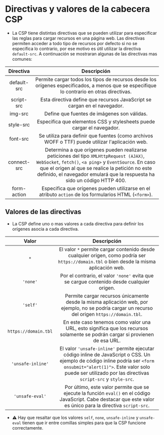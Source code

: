 # Directivas y valores de la cabecera CSP

* La CSP tiene distintas directivas que se pueden utilizar para especificar las reglas para cargar recursos en una página web. Las directivas permiten acceder a todo tipo de recursos por defecto si no se especifica lo contrario, por ese motivo es útil utilizar la directiva `default-src`. A continuación se mostraran algunas de las directivas mas comunes:

|Directiva|Descripción|
|:--:|:--:|
|default-src|Permite cargar todos los tipos de recursos desde los orígenes especificados, a menos que se especifique lo contrario en otras directivas.|
|script-src|Esta directiva define que recursos JavaScript se cargan en el navegador.|
|img-src|Define que fuentes de imágenes son válidas.|
|style-src|Especifica que elementos CSS y stylesheets puede cargar el navegador.|
|font-src|Se utiliza para definir que fuentes (como archivos WOFF o TTF) puede utilizar l'aplicación web.|
|connect-src|Determina a que orígenes pueden realizarse peticiones del tipo `XMLHttpRequest (AJAX)`, `WebSocket`, `fetch()`, `<a ping>` y `EventSource`. En caso que el origen al que se realice la petición no este definido, el navegador emulará que la respuesta ha sido un código HTTP 400.|
|form-action|Especifica que orígenes pueden utilizarse en el atributo `action` de los formularios HTML (`<form>`).|

## Valores de las directivas

* La CSP define uno o mas valores a cada directiva para definir los orígenes asocia a cada directiva.

|Valor|Descripción|
|:--:|:--:|
|`*`|El valor `*` permite cargar contenido desde cualquier origen, como podría ser `https://domain.tbl` o bien desde la misma aplicación web.|
|`'none'`|Por el contrario, el valor `'none'` evita que se cargue contenido desde cualquier origen.|
|`'self'`|Permite cargar recursos únicamente desde la misma aplicación web, por ejemplo, no se podría cargar un recurso del origen `https://domain.tbl`.|
|`https://domain.tbl`|En este caso tenemos como valor una URL, esto significa que los recursos solamente se podrán cargar si provienen de esa URL.|
|`'unsafe-inline'`|El valor `'unsafe-inline'` permite ejecutar código inline de JavaScript o CSS. Un ejemplo de código inline podría ser `<form onsubmit="alert(1)">`. Este valor solo puede ser utilizado por las directivas `script-src` y `style-src`.|
|`'unsafe-eval'`|Por último, este valor permite que se ejecute la función `eval()` en el código JavaScript. Cabe destacar que este valor es único para la directiva `script-src`.|

* :warning: Hay que resaltar que los valores `self`, `none`, `unsafe-inline` y `unsafe-eval` tienen que ir entre comillas simples para que la CSP funcione correctamente.
